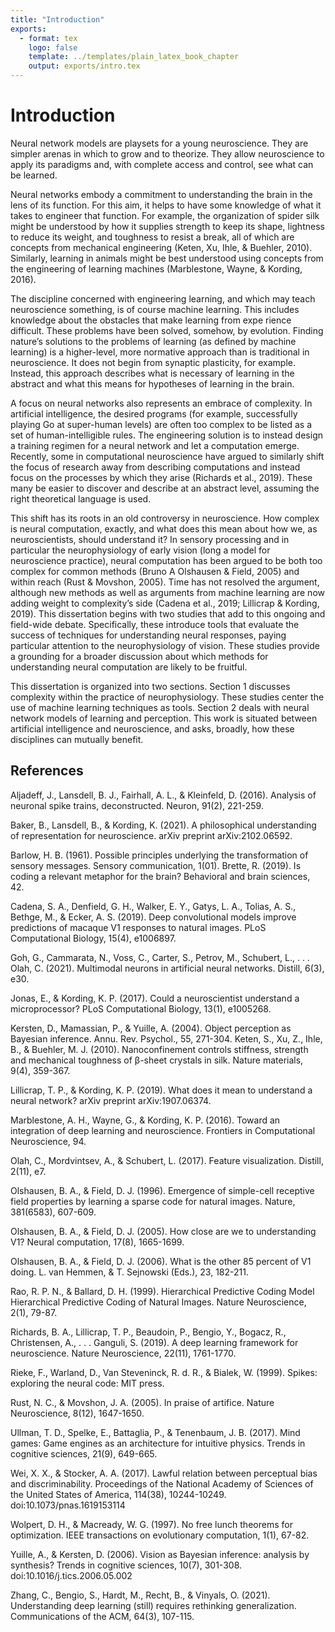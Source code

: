 ```yaml
---
title: "Introduction"
exports:
  - format: tex
    logo: false
    template: ../templates/plain_latex_book_chapter
    output: exports/intro.tex
---
```


# Introduction

Neural network models are playsets for a young neuroscience. They are simpler arenas in which to grow and to theorize. They allow neuroscience to apply its paradigms and, with complete access and control, see what can be learned. 

Neural networks embody a commitment to understanding the brain in the lens of its function. For this aim, it helps to have some knowledge of what it takes to engineer that function. For example, the organization of spider silk might be understood by how it supplies strength to keep its shape, lightness to reduce its weight, and toughness to resist a break, all of which are concepts from mechanical engineering (Keten, Xu, Ihle, & Buehler, 2010). Similarly, learning in animals might be  best understood using concepts from the engineering of learning machines (Marblestone, Wayne, & Kording, 2016). 

The discipline concerned with engineering learning, and which may teach neuroscience something, is of course machine learning. This includes knowledge about the obstacles that make learning from expe rience difficult. These problems have been solved, somehow, by evolution. Finding nature’s solutions to the problems of learning (as defined by machine learning) is a higher-level, more normative approach than is traditional in neuroscience. It does not begin from synaptic plasticity, for example. Instead, this approach describes what is necessary of learning in the abstract and what this means for hypotheses of learning in the brain.

A focus on neural networks also represents an embrace of complexity. In artificial intelligence, the desired programs (for example, successfully playing Go at super-human levels) are often too complex to be listed as a set of human-intelligible rules. The engineering solution is to instead design a training regimen for a neural network and let a computation emerge. Recently, some in computational neuroscience have argued to similarly shift the focus of research away from describing computations and instead focus on the processes by which they arise (Richards et al., 2019). These many be easier to discover and describe at an abstract level, assuming the right theoretical language is used.

This shift has its roots in an old controversy in neuroscience. How complex is neural computation, exactly, and what does this mean about how we, as neuroscientists, should understand it? In sensory processing and in particular the neurophysiology of early vision (long a model for neuroscience practice), neural computation has been argued to be both too complex for common methods (Bruno A Olshausen & Field, 2005) and within reach (Rust & Movshon, 2005). Time has not resolved the argument, although new methods as well as arguments from machine learning are now adding weight to complexity’s side (Cadena et al., 2019; Lillicrap & Kording, 2019). This dissertation begins with two studies that add to this ongoing and field-wide debate. Specifically, these introduce tools that evaluate the success of techniques for understanding neural responses, paying particular attention to the neurophysiology of vision. These studies provide a grounding for a broader discussion about which methods for understanding neural computation are likely to be fruitful.

This dissertation is organized into two sections. Section 1 discusses complexity within the practice of neurophysiology. These studies center the use of machine learning techniques as tools. Section 2 deals with neural network models of learning and perception. This work is situated between artificial intelligence and neuroscience, and asks, broadly, how these disciplines can mutually benefit. 

## References

Aljadeff, J., Lansdell, B. J., Fairhall, A. L., & Kleinfeld, D. (2016). Analysis of neuronal spike trains, deconstructed. Neuron, 91(2), 221-259. 

Baker, B., Lansdell, B., & Kording, K. (2021). A philosophical understanding of representation for neuroscience. arXiv preprint arXiv:2102.06592. 

Barlow, H. B. (1961). Possible principles underlying the transformation of sensory messages. Sensory communication, 1(01). 
Brette, R. (2019). Is coding a relevant metaphor for the brain? Behavioral and brain sciences, 42. 

Cadena, S. A., Denfield, G. H., Walker, E. Y., Gatys, L. A., Tolias, A. S., Bethge, M., & Ecker, A. S. (2019). Deep convolutional models improve predictions of macaque V1 responses to natural images. PLoS Computational Biology, 15(4), e1006897. 

Goh, G., Cammarata, N., Voss, C., Carter, S., Petrov, M., Schubert, L., . . . Olah, C. (2021). Multimodal neurons in artificial neural networks. Distill, 6(3), e30. 

Jonas, E., & Kording, K. P. (2017). Could a neuroscientist understand a microprocessor? PLoS Computational Biology, 13(1), e1005268. 

Kersten, D., Mamassian, P., & Yuille, A. (2004). Object perception as Bayesian inference. Annu. Rev. Psychol., 55, 271-304. 
Keten, S., Xu, Z., Ihle, B., & Buehler, M. J. (2010). Nanoconfinement controls stiffness, strength and mechanical toughness of β-sheet crystals in silk. Nature materials, 9(4), 359-367. 

Lillicrap, T. P., & Kording, K. P. (2019). What does it mean to understand a neural network? arXiv preprint arXiv:1907.06374. 

Marblestone, A. H., Wayne, G., & Kording, K. P. (2016). Toward an integration of deep learning and neuroscience. Frontiers in Computational Neuroscience, 94. 

Olah, C., Mordvintsev, A., & Schubert, L. (2017). Feature visualization. Distill, 2(11), e7. 

Olshausen, B. A., & Field, D. J. (1996). Emergence of simple-cell receptive field properties by learning a sparse code for natural images. Nature, 381(6583), 607-609. 

Olshausen, B. A., & Field, D. J. (2005). How close are we to understanding V1? Neural computation, 17(8), 1665-1699. 

Olshausen, B. A., & Field, D. J. (2006). What is the other 85 percent of V1 doing. L. van Hemmen, & T. Sejnowski (Eds.), 23, 182-211. 

Rao, R. P. N., & Ballard, D. H. (1999). Hierarchical Predictive Coding Model Hierarchical Predictive Coding of Natural Images. Nature Neuroscience, 2(1), 79-87. 

Richards, B. A., Lillicrap, T. P., Beaudoin, P., Bengio, Y., Bogacz, R., Christensen, A., . . . Ganguli, S. (2019). A deep learning framework for neuroscience. Nature Neuroscience, 22(11), 1761-1770. 

Rieke, F., Warland, D., Van Steveninck, R. d. R., & Bialek, W. (1999). Spikes: exploring the neural code: MIT press.

Rust, N. C., & Movshon, J. A. (2005). In praise of artifice. Nature Neuroscience, 8(12), 1647-1650. 

Ullman, T. D., Spelke, E., Battaglia, P., & Tenenbaum, J. B. (2017). Mind games: Game engines as an architecture for intuitive physics. Trends in cognitive sciences, 21(9), 649-665. 

Wei, X. X., & Stocker, A. A. (2017). Lawful relation between perceptual bias and discriminability. Proceedings of the National Academy of Sciences of the United States of America, 114(38), 10244-10249. doi:10.1073/pnas.1619153114

Wolpert, D. H., & Macready, W. G. (1997). No free lunch theorems for optimization. IEEE transactions on evolutionary computation, 1(1), 67-82. 

Yuille, A., & Kersten, D. (2006). Vision as Bayesian inference: analysis by synthesis? Trends in cognitive sciences, 10(7), 301-308. doi:10.1016/j.tics.2006.05.002

Zhang, C., Bengio, S., Hardt, M., Recht, B., & Vinyals, O. (2021). Understanding deep learning (still) requires rethinking generalization. Communications of the ACM, 64(3), 107-115. 

